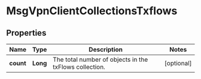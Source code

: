 
# MsgVpnClientCollectionsTxflows

## Properties
Name | Type | Description | Notes
------------ | ------------- | ------------- | -------------
**count** | **Long** | The total number of objects in the txFlows collection. |  [optional]



